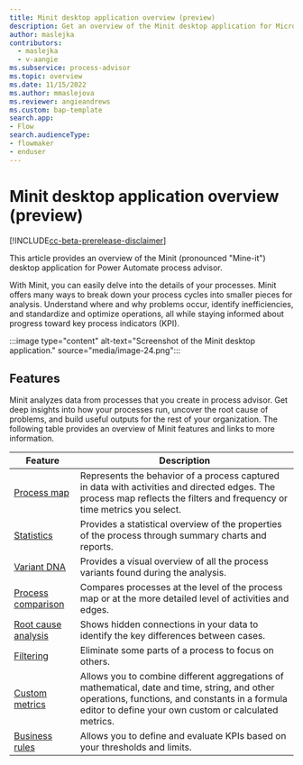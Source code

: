 ```yaml
---
title: Minit desktop application overview (preview)
description: Get an overview of the Minit desktop application for Microsoft Power Automate process advisor.
author: maslejka
contributors:
  - maslejka
  - v-aangie
ms.subservice: process-advisor
ms.topic: overview
ms.date: 11/15/2022
ms.author: mmaslejova
ms.reviewer: angieandrews
ms.custom: bap-template
search.app:
- Flow
search.audienceType:
- flowmaker
- enduser
---
```


# Minit desktop application overview (preview)

[!INCLUDE[cc-beta-prerelease-disclaimer](../includes/cc-beta-prerelease-disclaimer.md)]

This article provides an overview of the Minit (pronounced "Mine-it") desktop application for Power Automate process advisor.

With Minit, you can easily delve into the details of your processes. Minit offers many ways to break down your process cycles into smaller pieces for analysis. Understand where and why problems occur, identify inefficiencies, and standardize and optimize operations, all while staying informed about progress toward key process indicators (KPI).

:::image type="content" alt-text="Screenshot of the Minit desktop application." source="media/image-24.png":::

## Features

Minit analyzes data from processes that you create in process advisor. Get deep insights into how your processes run, uncover the root cause of problems, and build useful outputs for the rest of your organization. The following table provides an overview of Minit features and links to more information.

| Feature  |Description |
|---------|---------|
| [Process map](process-map.md) | Represents the behavior of a process captured in data with activities and directed edges. The process map reflects the filters and frequency or time metrics you select. |
| [Statistics](statistics.md) | Provides a statistical overview of the properties of the process through summary charts and reports. |
| [Variant DNA](variants.md) | Provides a visual overview of all the process variants found during the analysis. |
| [Process comparison](process-compare-compliance.md) | Compares processes at the level of the process map or at the more detailed level of activities and edges. |
| [Root cause analysis](root-cause-analysis.md) | Shows hidden connections in your data to identify the key differences between cases. |
| [Filtering](filtering.md) | Eliminate some parts of a process to focus on others. |
| [Custom metrics](custom-metrics.md) | Allows you to combine different aggregations of mathematical, date and time, string, and other operations, functions, and constants in a formula editor to define your own custom or calculated metrics. |
| [Business rules](business-rules.md) | Allows you to define and evaluate KPIs based on your thresholds and limits. |
